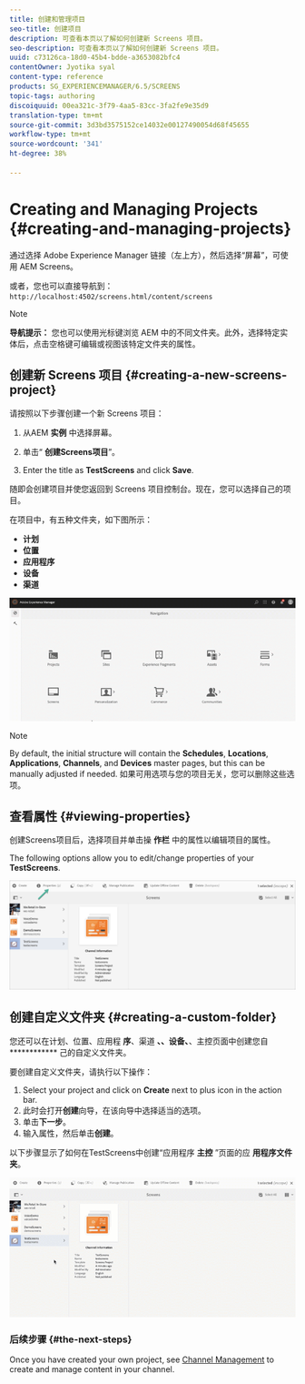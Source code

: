 ```yaml
---
title: 创建和管理项目
seo-title: 创建项目
description: 可查看本页以了解如何创建新 Screens 项目。
seo-description: 可查看本页以了解如何创建新 Screens 项目。
uuid: c73126ca-18d0-45b4-bdde-a3653082bfc4
contentOwner: Jyotika syal
content-type: reference
products: SG_EXPERIENCEMANAGER/6.5/SCREENS
topic-tags: authoring
discoiquuid: 00ea321c-3f79-4aa5-83cc-3fa2fe9e35d9
translation-type: tm+mt
source-git-commit: 3d3bd3575152ce14032e00127490054d68f45655
workflow-type: tm+mt
source-wordcount: '341'
ht-degree: 38%

---
```



# Creating and Managing Projects {#creating-and-managing-projects}

通过选择 Adobe Experience Manager 链接（左上方），然后选择“屏幕”，可使用 AEM Screens。

或者，您也可以直接导航到： `http://localhost:4502/screens.html/content/screens`


>[!NOTE]
>**导航提示：**
>您也可以使用光标键浏览 AEM 中的不同文件夹。此外，选择特定实体后，点击空格键可编辑或视图该特定文件夹的属性。

## 创建新 Screens 项目 {#creating-a-new-screens-project}

请按照以下步骤创建一个新 Screens 项目：

1. 从AEM **实例** 中选择屏幕。

1. 单击“ **创建Screens项目**”。

1. Enter the title as **TestScreens** and click **Save**.

随即会创建项目并使您返回到 Screens 项目控制台。现在，您可以选择自己的项目。

在项目中，有五种文件夹，如下图所示：

* **计划**
* **位置**
* **应用程序**
* **设备**
* **渠道**

![player1](assets/create-project.gif)

>[!NOTE]
>
>By default, the initial structure will contain the **Schedules**, **Locations**, **Applications**, **Channels**, and **Devices** master pages, but this can be manually adjusted if needed. 如果可用选项与您的项目无关，您可以删除这些选项。


## 查看属性 {#viewing-properties}

创建Screens项目后，选择项目并单击操 **作栏** 中的属性以编辑项目的属性。

The following options allow you to edit/change properties of your **TestScreens**.

![图像](assets/create-project2.png)


## 创建自定义文件夹 {#creating-a-custom-folder}

您还可以在计划、位置、应用程 **序**、渠道 **、、设备、**、主控页面中创建您自 ************ 己的自定义文件夹。

要创建自定义文件夹，请执行以下操作：

1. Select your project and click on **Create** next to plus icon in the action bar.
1. 此时会打开&#x200B;**创建**&#x200B;向导，在该向导中选择适当的选项。
1. 单击&#x200B;**下一步**。
1. 输入属性，然后单击&#x200B;**创建**。

以下步骤显示了如何在TestScreens中创建“应用程序 **主控** ”页面的应 **用程序文件夹**。

![player2-1](assets/create-project3.gif)

### 后续步骤 {#the-next-steps}

Once you have created your own project, see [Channel Management](managing-channels.md) to create and manage content in your channel.

